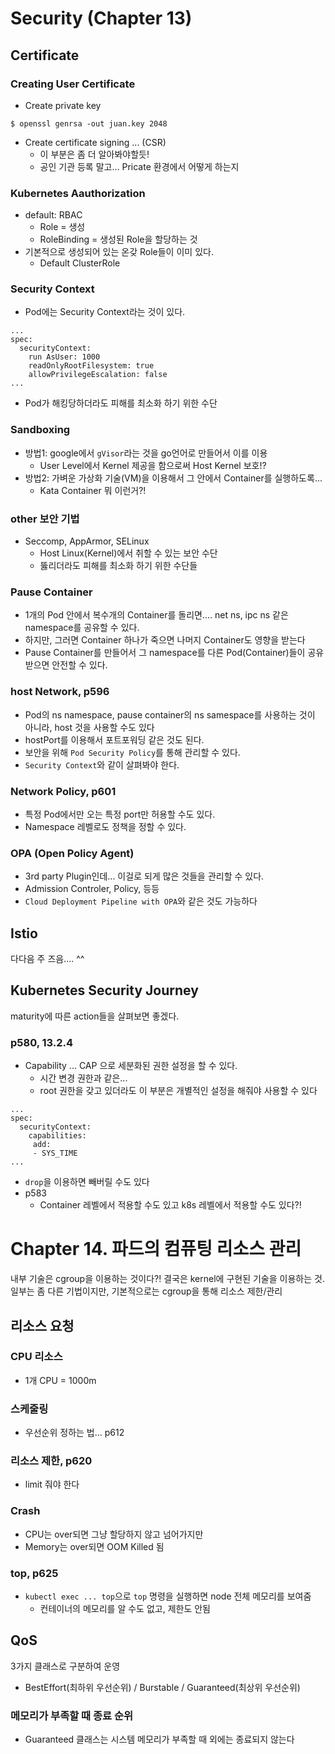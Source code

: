 # Security (Chapter 13)

## Certificate

### Creating User Certificate

- Create private key
```
$ openssl genrsa -out juan.key 2048
```

- Create certificate signing ... (CSR)
  - 이 부분은 좀 더 알아봐야할듯!
  - 공인 기관 등록 말고... Pricate 환경에서 어떻게 하는지

### Kubernetes Aauthorization
- default: RBAC
  - Role = 생성
  - RoleBinding = 생성된 Role을 할당하는 것
- 기본적으로 생성되어 있는 온갖 Role들이 이미 있다.
  - Default ClusterRole

### Security Context
- Pod에는 Security Context라는 것이 있다.
```
...
spec:
  securityContext:
    run AsUser: 1000
    readOnlyRootFilesystem: true
    allowPrivilegeEscalation: false
...
```
- Pod가 해킹당하더라도 피해를 최소화 하기 위한 수단


### Sandboxing
- 방법1: google에서 `gVisor`라는 것을 go언어로 만들어서 이를 이용
  - User Level에서 Kernel 제공을 함으로써 Host Kernel 보호!?
- 방법2: 가벼운 가상화 기술(VM)을 이용해서 그 안에서 Container를 실행하도록...
  - Kata Container 뭐 이런거?!

### other 보안 기법
- Seccomp, AppArmor, SELinux
  - Host Linux(Kernel)에서 취할 수 있는 보안 수단
  - 뚫리더라도 피해를 최소화 하기 위한 수단들


### Pause Container
- 1개의 Pod 안에서 복수개의 Container를 돌리면.... net ns, ipc ns 같은 namespace를 공유할 수 있다.
- 하지만, 그러면 Container 하나가 죽으면 나머지 Container도 영향을 받는다
- Pause Container를 만들어서 그 namespace를 다른 Pod(Container)들이 공유받으면 안전할 수 있다.

### host Network, p596
- Pod의 ns namespace, pause container의 ns samespace를 사용하는 것이 아니라, host 것을 사용할 수도 있다
- hostPort를 이용해서 포트포워딩 같은 것도 된다.
- 보안을 위해 `Pod Security Policy`를 통해 관리할 수 있다.
- `Security Context`와 같이 살펴봐야 한다.

### Network Policy, p601
- 특정 Pod에서만 오는 특정 port만 허용할 수도 있다.
- Namespace 레벨로도 정책을 정할 수 있다.

### OPA (Open Policy Agent)
- 3rd party Plugin인데... 이걸로 되게 많은 것들을 관리할 수 있다.
- Admission Controler, Policy, 등등
- `Cloud Deployment Pipeline with OPA`와 같은 것도 가능하다

## Istio
다다음 주 즈음.... ^^


## Kubernetes Security Journey
maturity에 따른 action들을 살펴보면 좋겠다.


### p580, 13.2.4
- Capability ... CAP 으로 세분화된 권한 설정을 할 수 있다.
  - 시간 변경 권한과 같은...
  - root 권한을 갖고 있더라도 이 부분은 개별적인 설정을 해줘야 사용할 수 있다
```
...
spec:
  securityContext:
    capabilities:
     add:
     - SYS_TIME
...
```
  - `drop`을 이용하면 빼버릴 수도 있다
- p583
  - Container 레벨에서 적용할 수도 있고 k8s 레벨에서 적용할 수도 있다?!


# Chapter 14. 파드의 컴퓨팅 리소스 관리
내부 기술은 cgroup을 이용하는 것이다?! 결국은 kernel에 구현된 기술을 이용하는 것.
일부는 좀 다른 기법이지만, 기본적으로는 cgroup을 통해 리소스 제한/관리

## 리소스 요청

### CPU 리소스
- 1개 CPU = 1000m

### 스케줄링
- 우선순위 정하는 법... p612

### 리소스 제한, p620
- limit 줘야 한다

### Crash
- CPU는 over되면 그냥 할당하지 않고 넘어가지만
- Memory는 over되면 OOM Killed 됨

### top, p625
- `kubectl exec ... top`으로 `top` 명령을 실행하면 node 전체 메모리를 보여줌
  - 컨테이너의 메모리를 알 수도 없고, 제한도 안됨


## QoS
3가지 클래스로 구분하여 운영
- BestEffort(최하위 우선순위) / Burstable / Guaranteed(최상위 우선순위)

### 메모리가 부족할 때 종료 순위
- Guaranteed 클래스는 시스템 메모리가 부족할 때 외에는 종료되지 않는다


